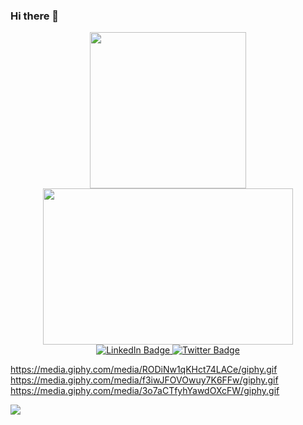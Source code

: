 ### Hi there 👋

<div id="header" align="center">
  <img src="https://media.giphy.com/media/RODiNw1qKHct74LACe/giphy.gif" width="250" height="250"/>
  <img src="https://media.giphy.com/media/f3iwJFOVOwuy7K6FFw/giphy.gif" width="400" height="250"/>
</div>

<div id="badges" align="center">
  <a href="https://www.linkedin.com/in/godand/">
  <img src="https://img.shields.io/badge/LinkedIn-blue?style=for-the-badge&logo=linkedin&logoColor=white" alt="LinkedIn Badge"/>
  </a>
  <a href="https://twitter.com/Godand_">
  <img src="https://img.shields.io/badge/Twitter-blue?style=for-the-badge&logo=twitter&logoColor=white" alt="Twitter Badge"/>
  </a>
</div>

<img src="https://komarev.com/ghpvc/?username=Godhanded&label=Hellos&style=for-the-badge&color=blueviolet" alt=""/>



<!--
**Godhanded/Godhanded** is a ✨ _special_ ✨ repository because its `README.md` (this file) appears on your GitHub profile.

Here are some ideas to get you started:

- 🔭 I’m currently working on ...
- 🌱 I’m currently learning ...
- 👯 I’m looking to collaborate on ...
- 🤔 I’m looking for help with ...
- 💬 Ask me about ...
- 📫 How to reach me: ...
- 😄 Pronouns: ...
- ⚡ Fun fact: ...
-->
https://media.giphy.com/media/RODiNw1qKHct74LACe/giphy.gif
https://media.giphy.com/media/f3iwJFOVOwuy7K6FFw/giphy.gif
https://media.giphy.com/media/3o7aCTfyhYawdOXcFW/giphy.gif

![](https://hit.yhype.me/github/profile?user_id=101066095)
